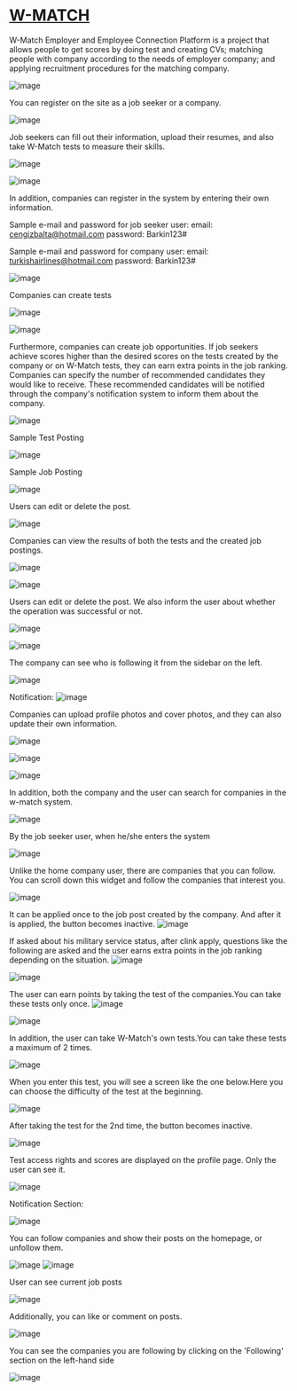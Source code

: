 # [W-MATCH](https://w-match.vercel.app)

W-Match Employer and Employee Connection Platform is a project that allows people to get scores by doing test and creating CVs; matching people with company according to the needs of employer company; and applying recruitment procedures for the matching company.

![image](https://github.com/barkinkoroglu/W-Match/assets/54675420/3d6d7f26-a8d1-40c5-a575-61243c90c1b0)

You can register on the site as a job seeker or a company.

![image](https://github.com/barkinkoroglu/W-Match/assets/54675420/f3b40c79-4e0f-4b29-a50f-f7e5bdbb0699)

Job seekers can fill out their information, upload their resumes, and also take W-Match tests to measure their skills.

![image](https://github.com/barkinkoroglu/W-Match/assets/54675420/b4c220bd-03ba-4999-a355-cef2395f5be6)

![image](https://github.com/barkinkoroglu/W-Match/assets/54675420/ea1e634f-cb42-4b20-83f4-c44b0e774a6e)

In addition, companies can register in the system by entering their own information.

Sample e-mail and password for job seeker user:
email: cengizbalta@hotmail.com
password: Barkin123#

Sample e-mail and password for company user:
email: turkishairlines@hotmail.com
password: Barkin123#

![image](https://github.com/barkinkoroglu/W-Match/assets/54675420/898299ef-5344-43db-803a-30c2d6f4d117)

Companies can create tests

![image](https://github.com/barkinkoroglu/W-Match/assets/54675420/b30bde70-ecd1-4969-8309-749932e38666)

![image](https://github.com/barkinkoroglu/W-Match/assets/54675420/27131a87-b95f-4ef7-bbfe-6025b2ea9c6b)

Furthermore, companies can create job opportunities. If job seekers achieve scores higher than the desired scores on the tests created by the company or on W-Match tests, they can earn extra points in the job ranking. Companies can specify the number of recommended candidates they would like to receive. These recommended candidates will be notified through the company's notification system to inform them about the company.

![image](https://github.com/barkinkoroglu/W-Match/assets/54675420/6c3a5a14-1803-4dc3-afea-e173ae443847)

Sample Test Posting 

![image](https://github.com/barkinkoroglu/W-Match/assets/54675420/244eeebc-2e2e-46cb-8aed-6c5e225ad7b7)

Sample Job Posting

![image](https://github.com/barkinkoroglu/W-Match/assets/54675420/13281b12-22fd-4c87-bee2-6c57e24933a5)

Users can edit or delete the post.

![image](https://github.com/barkinkoroglu/W-Match/assets/54675420/52d4aaea-8283-4af7-87f8-6c083fbc892e)

Companies can view the results of both the tests and the created job postings.

![image](https://github.com/barkinkoroglu/W-Match/assets/54675420/8d00e166-9032-4066-a9c2-1762477ce79e)

![image](https://github.com/barkinkoroglu/W-Match/assets/54675420/12b45fce-cda9-470a-be1e-95206a8a9a72)

Users can edit or delete the post. We also inform the user about whether the operation was successful or not.

![image](https://github.com/barkinkoroglu/W-Match/assets/54675420/1119a279-3373-4dff-99f7-4f3040264c71)

![image](https://github.com/barkinkoroglu/W-Match/assets/54675420/66ccc7af-db5b-4908-85de-21136b28ae4b)

The company can see who is following it from the sidebar on the left.

![image](https://github.com/barkinkoroglu/W-Match/assets/54675420/85211ede-febc-4be2-b251-f156f49fac4d)

Notification:
![image](https://github.com/barkinkoroglu/W-Match/assets/54675420/e5c40743-36cc-4396-b816-490cac9b7134)


Companies can upload profile photos and cover photos, and they can also update their own information.

![image](https://github.com/barkinkoroglu/W-Match/assets/54675420/78d6e89b-90c3-4e07-91a8-018f285fe7bf)

![image](https://github.com/barkinkoroglu/W-Match/assets/54675420/94996ba1-5df8-454a-95be-80c92d621fa4)

![image](https://github.com/barkinkoroglu/W-Match/assets/54675420/47df5b8d-6060-4a84-a789-10c40163dbe8)

In addition, both the company and the user can search for companies in the w-match system.

![image](https://github.com/barkinkoroglu/W-Match/assets/54675420/29650ad2-eebb-47ce-bf72-0d037d538597)

By the job seeker user, when he/she enters the system

![image](https://github.com/barkinkoroglu/W-Match/assets/54675420/4cc357c5-362e-4aff-9abe-ed0e01121ab0)

Unlike the home company user, there are companies that you can follow. You can scroll down this widget and follow the companies that interest you.

![image](https://github.com/barkinkoroglu/W-Match/assets/54675420/c3be6eee-e57a-46de-bed9-84e10a4631ab)

It can be applied once to the job post created by the company. And after it is applied, the button becomes inactive.
![image](https://github.com/barkinkoroglu/W-Match/assets/54675420/556fb1eb-3679-453d-aa27-3c4c64ec9cf6)

If asked about his military service status, after clink  apply, questions like the following are asked and the user earns extra points in the job ranking depending on the situation.
![image](https://github.com/barkinkoroglu/W-Match/assets/54675420/e6a8083e-ee77-4886-893d-67884bcb8bfb)

![image](https://github.com/barkinkoroglu/W-Match/assets/54675420/531983d6-be99-4a71-bab9-c3a339406686)

The user can earn points by taking the test of the companies.You can take these tests only once.
![image](https://github.com/barkinkoroglu/W-Match/assets/54675420/b8c45986-913b-4543-abf1-2bfeb4afdf4c)

![image](https://github.com/barkinkoroglu/W-Match/assets/54675420/e60210df-dd23-43de-9a3f-f97851cb7b37)

In addition, the user can take W-Match's own tests.You can take these tests a maximum of 2 times.

![image](https://github.com/barkinkoroglu/W-Match/assets/54675420/4d9a8765-4ac6-4b04-941d-ca8f7808694a)

When you enter this test, you will see a screen like the one below.Here you can choose the difficulty of the test at the beginning.

![image](https://github.com/barkinkoroglu/W-Match/assets/54675420/3403ba89-4802-4ed1-94f0-6b5d9d13c083)

After taking the test for the 2nd time, the button becomes inactive.

![image](https://github.com/barkinkoroglu/W-Match/assets/54675420/853e8bae-c975-48b4-a8d3-fddb3995e412)

Test access rights and scores are displayed on the profile page. Only the user can see it.

![image](https://github.com/barkinkoroglu/W-Match/assets/54675420/04a223e9-cad1-4bff-9fff-39e771bcf668)

Notification Section:

![image](https://github.com/barkinkoroglu/W-Match/assets/54675420/05f75f8b-f341-4499-8323-65f4b9c48555)

You can follow companies and show their posts on the homepage, or unfollow them.

![image](https://github.com/barkinkoroglu/W-Match/assets/54675420/2007165e-cffd-4658-811b-c28816e5b1a8)
![image](https://github.com/barkinkoroglu/W-Match/assets/54675420/9df9fe26-473a-4ff9-9694-4a38de026b10)

User can see current job posts

![image](https://github.com/barkinkoroglu/W-Match/assets/54675420/5deb09ad-289f-4725-b99c-7a7d7c724f03)

Additionally, you can like or comment on posts.

![image](https://github.com/barkinkoroglu/W-Match/assets/54675420/aff52ff5-f009-4078-91c0-2d5e680f8794)

You can see the companies you are following by clicking on the 'Following' section on the left-hand side

![image](https://github.com/barkinkoroglu/W-Match/assets/54675420/db60a8d0-d79f-42dc-ae3a-f08e1ec139c2)


